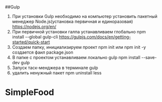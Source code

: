 ##Gulp
1. При установки Gulp необходимо на компьютер установить пакетный менеджер Node.js(установка первичная и единоразовая) https://nodejs.org/en/
2. При первичной установки галпа устанавливаем глобально 
npm install --global gulp-cli 
https://gulpjs.com/docs/en/getting-started/quick-start
3. Создаем папку, инициализируем проект 
npm init или npm init -y
создается фаил package.json 
4. В папке с проектом устанавливаем локально gulp 
npm install --save-dev gulp
5. Запуск таск-менджера в терминале 
gulp
6. удалить ненужный пакет 
npm uninstall less

# SimpleFood